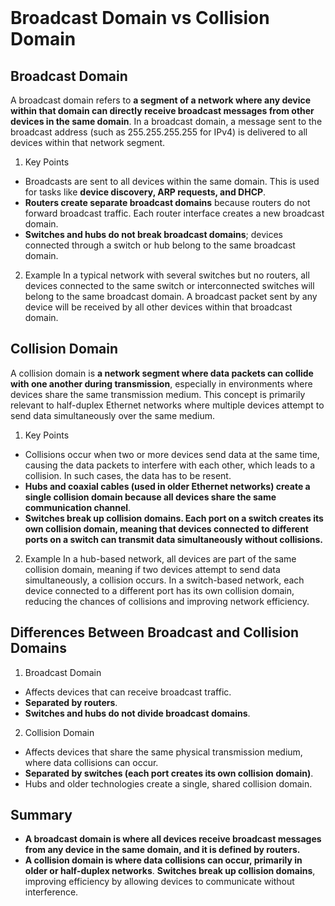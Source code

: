 <br>

# Broadcast Domain vs Collision Domain

## Broadcast Domain
A broadcast domain refers to **a segment of a network where any device within that domain can directly receive broadcast messages from other devices in the same domain**. In a broadcast domain, a message sent to the broadcast address (such as 255.255.255.255 for IPv4) is delivered to all devices within that network segment.

1. Key Points
  - Broadcasts are sent to all devices within the same domain. This is used for tasks like **device discovery, ARP requests, and DHCP**.
  - **Routers create separate broadcast domains** because routers do not forward broadcast traffic. Each router interface creates a new broadcast domain.
  - **Switches and hubs do not break broadcast domains**; devices connected through a switch or hub belong to the same broadcast domain.

2. Example
In a typical network with several switches but no routers, all devices connected to the same switch or interconnected switches will belong to the same broadcast domain. A broadcast packet sent by any device will be received by all other devices within that broadcast domain.

## Collision Domain
A collision domain is **a network segment where data packets can collide with one another during transmission**, especially in environments where devices share the same transmission medium. This concept is primarily relevant to half-duplex Ethernet networks where multiple devices attempt to send data simultaneously over the same medium.

1. Key Points
  - Collisions occur when two or more devices send data at the same time, causing the data packets to interfere with each other, which leads to a collision. In such cases, the data has to be resent.
  - **Hubs and coaxial cables (used in older Ethernet networks) create a single collision domain because all devices share the same communication channel**.
  - **Switches break up collision domains. Each port on a switch creates its own collision domain, meaning that devices connected to different ports on a switch can transmit data simultaneously without collisions.**

2. Example
In a hub-based network, all devices are part of the same collision domain, meaning if two devices attempt to send data simultaneously, a collision occurs. In a switch-based network, each device connected to a different port has its own collision domain, reducing the chances of collisions and improving network efficiency.

## Differences Between Broadcast and Collision Domains
1. Broadcast Domain
  - Affects devices that can receive broadcast traffic.
  - **Separated by routers**.
  - **Switches and hubs do not divide broadcast domains**.

2. Collision Domain
  - Affects devices that share the same physical transmission medium, where data collisions can occur.
  - **Separated by switches (each port creates its own collision domain)**.
  - Hubs and older technologies create a single, shared collision domain.

## Summary
  - **A broadcast domain is where all devices receive broadcast messages from any device in the same domain, and it is defined by routers.**
  - **A collision domain is where data collisions can occur, primarily in older or half-duplex networks**. **Switches break up collision domains**, improving efficiency by allowing devices to communicate without interference.  
<br>
